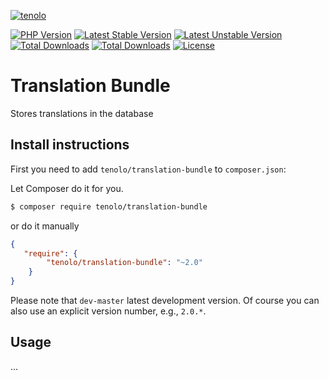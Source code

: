 [![tenolo](https://content.tenolo.com/tenolo.png)](https://tenolo.de)

[![PHP Version](https://img.shields.io/packagist/php-v/tenolo/translation-bundle.svg)](https://packagist.org/packages/tenolo/translation-bundle)
[![Latest Stable Version](https://img.shields.io/packagist/v/tenolo/translation-bundle.svg?label=stable)](https://packagist.org/packages/tenolo/translation-bundle)
[![Latest Unstable Version](https://img.shields.io/packagist/vpre/tenolo/translation-bundle.svg?label=unstable)](https://packagist.org/packages/tenolo/translation-bundle)
[![Total Downloads](https://img.shields.io/packagist/dt/tenolo/translation-bundle.svg)](https://packagist.org/packages/tenolo/translation-bundle)
[![Total Downloads](https://img.shields.io/packagist/dm/tenolo/translation-bundle.svg)](https://packagist.org/packages/tenolo/translation-bundle)
[![License](https://img.shields.io/packagist/l/tenolo/translation-bundle.svg)](https://packagist.org/packages/tenolo/translation-bundle)

# Translation Bundle

Stores translations in the database

## Install instructions

First you need to add `tenolo/translation-bundle` to `composer.json`:

Let Composer do it for you.

``` bash
$ composer require tenolo/translation-bundle
```

or do it manually

``` json
{
   "require": {
        "tenolo/translation-bundle": "~2.0"
    }
}
```

Please note that `dev-master` latest development version. 
Of course you can also use an explicit version number, e.g., `2.0.*`.

## Usage

...